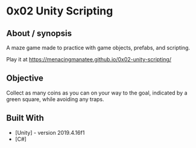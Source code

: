 # 0x02 Unity Scripting

## About / synopsis
A maze game made to practice with game objects, prefabs, and scripting.

Play it at https://menacingmanatee.github.io/0x02-unity-scripting/

## Objective
Collect as many coins as you can on your way to the goal, indicated by a green square, while avoiding any traps.

## Built With

* [Unity] - version 2019.4.16f1
* [C#]


